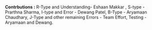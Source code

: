 **Contrbutions :**
R-Type and Understanding- Eshaan Makkar ,
S-type - Prarthna Sharma,
I-type and Error - Dewang Patel,
B-Type - Aryamaan Chaudhary,
J-Type and other remaining Errors - Team Effort,
Testing - Aryamaan and Dewang.
